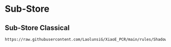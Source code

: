 # Sub-Store

## Sub-Store Classical
```
https://raw.githubusercontent.com/LaolunsiG/XiaoE_PCR/main/rules/Shadowrocket/Sub_Store/Sub_Store_Classical.list
```
